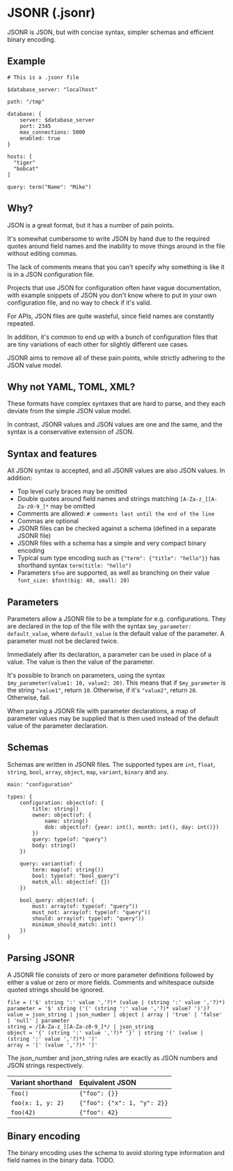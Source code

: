 #  JSONR (.jsonr)

JSONR is JSON, but with concise syntax, simpler schemas and efficient binary encoding.


## Example

    # This is a .jsonr file
    
    $database_server: "localhost"

    path: "/tmp"

    database: {
        server: $database_server
        port: 2345
        max_connections: 5000
        enabled: true
    }

    hosts: [
      "tiger"
      "bobcat"
    ]

    query: term("Name": "Mike")



## Why?

JSON is a great format, but it has a number of pain points. 

It's somewhat cumbersome to write JSON by hand due to the required quotes around field names and the inability to move things around in the file without editing commas. 

The lack of comments means that you can't specify why something is like it is in a JSON configuration file.

Projects that use JSON for configuration often have vague documentation, with example snippets of JSON you don't know where to put in your own configuration file, and no way to check if it's valid. 

For APIs, JSON files are quite wasteful, since field names are constantly repeated.

In addition, it's common to end up with a bunch of configuration files that are tiny variations of each other for slightly different use cases.

JSONR aims to remove all of these pain points, while strictly adhering to the JSON value model.


## Why not YAML, TOML, XML?

These formats have complex syntaxes that are hard to parse, and they each deviate from the simple JSON value model. 

In contrast, JSONR values and JSON values are one and the same, and the syntax is a conservative extension of JSON.


## Syntax and features

All JSON syntax is accepted, and all JSONR values are also JSON values. In addition:

 * Top level curly braces may be omitted
 * Double quotes around field names and strings matching `[A-Za-z_][A-Za-z0-9_]*` may be omitted
 * Comments are allowed: `# comments last until the end of the line` 
 * Commas are optional
 * JSONR files can be checked against a schema (defined in a separate JSONR file)
 * JSONR files with a schema has a simple and very compact binary encoding
 * Typical sum type encoding such as `{"term": {"title": "hello"}}` has shorthand syntax `term(title: "hello")`
 * Parameters `$foo` are supported, as well as branching on their value `font_size: $font(big: 40, small: 20)`

## Parameters

Parameters allow a JSONR file to be a template for e.g. configurations. They are declared in the top of the file with the syntax `$my_parameter: default_value`, where `default_value` is the default value of the parameter. A parameter must not be declared twice. 

Immediately after its declaration, a parameter can be used in place of a value. The value is then the value of the parameter.

It's possible to branch on parameters, using the syntax `$my_parameter(value1: 10, value2: 20)`. This means that if `$my_parameter` is the string `"value1"`, return `10`. Otherwise, if it's `"value2"`, return `20`. Otherwise, fail.

When parsing a JSONR file with parameter declarations, a map of parameter values may be supplied that is then used instead of the default value of the parameter declaration.


## Schemas

Schemas are written in JSONR files. The supported types are `int`, `float`, `string`, `bool`, `array`, `object`, `map`, `variant`, `binary` and `any`.

    main: "configuration"
    
    types: {
        configuration: object(of: {
            title: string()
            owner: object(of: {
                name: string()
                dob: object(of: {year: int(), month: int(), day: int()})
            })
            query: type(of: "query")
            body: string()
        })

        query: variant(of: {
            term: map(of: string())
            bool: type(of: "bool_query")
            match_all: object(of: {})
        })
    
        bool_query: object(of: {
            must: array(of: type(of: "query"))
            must_not: array(of: type(of: "query"))
            should: array(of: type(of: "query"))
            minimum_should_match: int()
        }) 
    }
    

## Parsing JSONR

A JSONR file consists of zero or more parameter definitions followed by either a value or zero or more fields. Comments and whitespace outside quoted strings should be ignored.

```
file = ('$' string ':' value ','?)* (value | (string ':' value ','?)*)
parameter = '$' string ('(' (string ':' value ','?)* value? ')')?
value = json_string | json_number | object | array | 'true' | 'false' | 'null' | parameter
string = /[A-Za-z_][A-Za-z0-9_]*/ | json_string
object = '{' (string ':' value ','?)* '}' | string '(' (value | (string ':' value ','?)*) ')'
array = '[' (value ','?)* ']'
```

The json_number and json_string rules are exactly as JSON numbers and JSON strings respectively.

|Variant shorthand|Equivalent JSON|
| :------ | :------------ |
| `foo()` | `{"foo": {}}` |
| `foo(x: 1, y: 2)` | `{"foo": {"x": 1, "y": 2}}` | 
| `foo(42)` | `{"foo": 42}` | 


## Binary encoding

The binary encoding uses the schema to avoid storing type information and field names in the binary data. TODO.
